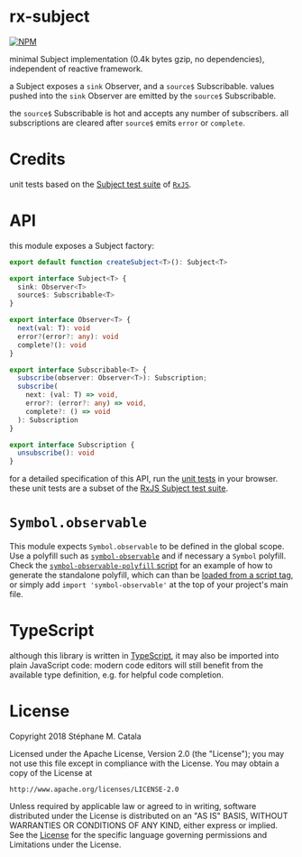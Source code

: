 # rx-subject
[![NPM](https://nodei.co/npm/rx-subject.png?compact=true)](https://nodei.co/npm/rx-subject/)

minimal Subject implementation (0.4k bytes gzip, no dependencies),
independent of reactive framework.

a Subject exposes a `sink` Observer, and a `source$` Subscribable.
values pushed into the `sink` Observer are emitted by the `source$` Subscribable.

the `source$` Subscribable is hot and accepts any number of subscribers.
all subscriptions are cleared after `source$` emits `error` or `complete`.

# Credits
unit tests based on the [Subject test suite](https://github.com/ReactiveX/rxjs/spec/Subject-spec.ts) of [`RxJS`](http://reactivex.io/rxjs/).

# API
this module exposes a Subject factory:
```ts
export default function createSubject<T>(): Subject<T>

export interface Subject<T> {
  sink: Observer<T>
  source$: Subscribable<T>
}

export interface Observer<T> {
  next(val: T): void
  error?(error?: any): void
  complete?(): void
}

export interface Subscribable<T> {
  subscribe(observer: Observer<T>): Subscription;
  subscribe(
    next: (val: T) => void,
    error?: (error?: any) => void,
    complete?: () => void
  ): Subscription
}

export interface Subscription {
  unsubscribe(): void
}
```

for a detailed specification of this API,
run the [unit tests](https://cdn.rawgit.com/ZenyWay/rx-subject/v3.1.0/spec/web/index.html)
in your browser.
these unit tests are a subset of the [RxJS Subject test suite](https://github.com/ReactiveX/rxjs/spec/Subject-spec.ts).

# `Symbol.observable`
This module expects `Symbol.observable` to be defined in the global scope.
Use a polyfill such as [`symbol-observable`](https://npmjs.com/package/symbol-observable/)
and if necessary a `Symbol` polyfill.
Check the [`symbol-observable-polyfill` script](./package.json#L10)
for an example of how to generate the standalone polyfill,
which can than be [loaded from a script tag](./spec/web/index.html#L26),
or simply add `import 'symbol-observable'` at the top of your project's main file.

# TypeScript
although this library is written in [TypeScript](https://www.typescriptlang.org),
it may also be imported into plain JavaScript code:
modern code editors will still benefit from the available type definition,
e.g. for helpful code completion.

# License
Copyright 2018 Stéphane M. Catala

Licensed under the Apache License, Version 2.0 (the "License");
you may not use this file except in compliance with the License.
You may obtain a copy of the License at

    http://www.apache.org/licenses/LICENSE-2.0

Unless required by applicable law or agreed to in writing, software
distributed under the License is distributed on an "AS IS" BASIS,
WITHOUT WARRANTIES OR CONDITIONS OF ANY KIND, either express or implied.
See the [License](./LICENSE) for the specific language governing permissions and
Limitations under the License.
